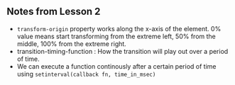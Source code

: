 ## Notes from Lesson 2

* `transform-origin` property works along the x-axis of the element. 0% value means start transforming from the extreme left, 50% from the middle, 100% from the extreme right.
* transition-timing-function : How the transition will play out over a period of time.
* We can execute a function continously after a certain period of time using `setinterval(callback fn, time_in_msec)`
